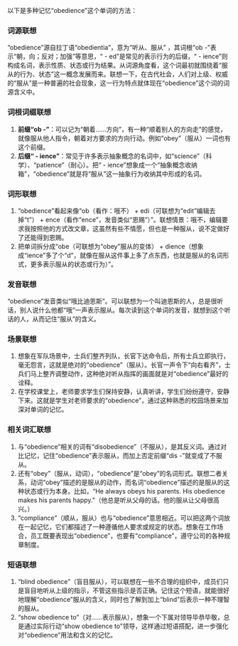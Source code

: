 以下是多种记忆“obedience”这个单词的方法：

### 词源联想
“obedience”源自拉丁语“obedientia”，意为“听从、服从” ，其词根“ob -”表示“朝，向；反对；加强”等意思，“ - ed”是常见的表示行为的后缀，“ - ience”则构成名词，表示性质、状态或行为结果。从词源角度看，这个词最初就围绕着“服从的行为、状态”这一概念发展而来。联想一下，在古代社会，人们对上级、权威的“服从”是一种普遍的社会现象，这一行为特点就体现在“obedience”这个词的词源含义中。

### 词根词缀联想
1. **前缀“ob -”**：可以记为“朝着……方向”，有一种“顺着别人的方向走”的感觉，就像服从他人指令，朝着对方要求的方向行动。例如“obey”（服从）一词也有这个前缀。
2. **后缀“ - ience”**：常见于许多表示抽象概念的名词中，如“science”（科学）、“patience”（耐心）。把“ - ience”想象成一个“抽象概念收纳箱”，“obedience”就是将“服从”这一抽象行为收纳其中形成的名词。

### 词形联想
1. “obedience”看起来像“ob（看作：哦不） + edi（可联想为“edit”编辑去掉“t”） + ence（看作“ence”，发音类似“恩赐”）”。联想情景：哦不，编辑要求我按照他的方式改文章，这虽然有些不情愿，但也是一种服从，说不定做好了还能得到恩赐。
2. 把单词拆分成“obe（可联想为“obey”服从的变体） + dience（想象成“ience”多了个“d”，就像在服从这件事上多了点东西，也就是服从的名词形式，更多表示服从的状态或行为）”。

### 发音联想
“obedience”发音类似“哦比迪恩斯”。可以联想为一个叫迪恩斯的人，总是很听话，别人说什么他都“哦”一声表示服从。每次读到这个单词的发音，就想到这个听话的人，从而记住“服从”的含义。

### 场景联想
1. 想象在军队场景中，士兵们整齐列队，长官下达命令后，所有士兵立即执行，毫无怨言，这就是绝对的“obedience”（服从）。长官一声令下“向右看齐”，士兵们马上整齐调整动作，这种绝对听从指挥的画面就是对“obedience”最好的诠释。
2. 在学校课堂上，老师要求学生们保持安静，认真听讲，学生们纷纷遵守，安静下来。这就是学生对老师要求的“obedience”，通过这种熟悉的校园场景来加深对单词的记忆。

### 相关词汇联想
1. 与“obedience”相关的词有“disobedience”（不服从），是其反义词。通过对比记忆，记住“obedience”表示服从，而加上否定前缀“dis -”就变成了不服从。
2. 还有“obey”（服从，动词），“obedience”是“obey”的名词形式。联想二者关系，动词“obey”描述的是服从的动作，而名词“obedience”描述的是服从的这种状态或行为本身。比如，“He always obeys his parents. His obedience makes his parents happy.”（他总是听从父母的话。他的服从让父母很高兴。）
3. “compliance”（顺从，服从）也与“obedience”意思相近。可以把这两个词放在一起记忆，它们都描述了一种遵循他人要求或规定的状态。想象在工作场合，员工既要表现出“obedience”，也要有“compliance”，遵守公司的各种规章制度。

### 短语联想
1. “blind obedience”（盲目服从），可以联想在一些不合理的组织中，成员们只是盲目地听从上级的指示，不管这些指示是否正确。记住这个短语，就能很好地理解“obedience”服从的含义，同时也了解到加上“blind”后表示一种不理智的服从。
2. “show obedience to”（对……表示服从），想象一个下属对领导毕恭毕敬，总是通过实际行动“show obedience to”领导，这样通过短语搭配，进一步强化对“obedience”用法和含义的记忆。 